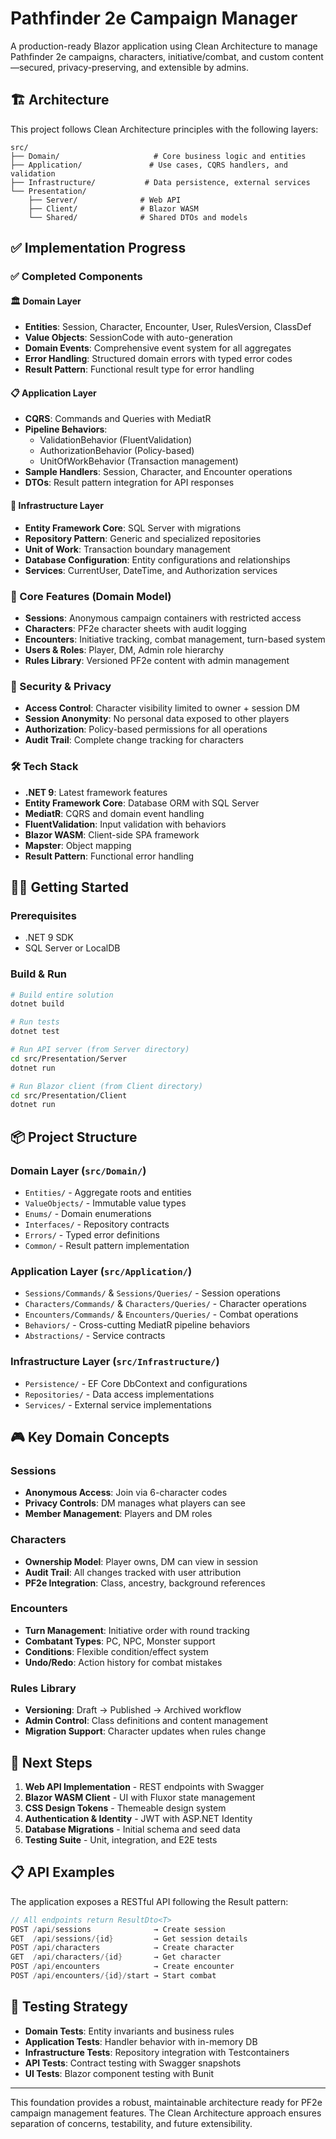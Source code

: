 # Pathfinder 2e Campaign Manager

A production-ready Blazor application using Clean Architecture to manage Pathfinder 2e campaigns, characters, initiative/combat, and custom content—secured, privacy-preserving, and extensible by admins.

## 🏗️ Architecture

This project follows Clean Architecture principles with the following layers:

```
src/
├── Domain/                     # Core business logic and entities
├── Application/               # Use cases, CQRS handlers, and validation
├── Infrastructure/           # Data persistence, external services
└── Presentation/
    ├── Server/              # Web API
    ├── Client/              # Blazor WASM
    └── Shared/              # Shared DTOs and models
```

## ✅ Implementation Progress

### ✅ Completed Components

#### 🏛️ Domain Layer
- **Entities**: Session, Character, Encounter, User, RulesVersion, ClassDef
- **Value Objects**: SessionCode with auto-generation
- **Domain Events**: Comprehensive event system for all aggregates
- **Error Handling**: Structured domain errors with typed error codes
- **Result Pattern**: Functional result type for error handling

#### 📋 Application Layer  
- **CQRS**: Commands and Queries with MediatR
- **Pipeline Behaviors**: 
  - ValidationBehavior (FluentValidation)
  - AuthorizationBehavior (Policy-based)
  - UnitOfWorkBehavior (Transaction management)
- **Sample Handlers**: Session, Character, and Encounter operations
- **DTOs**: Result pattern integration for API responses

#### 🔧 Infrastructure Layer
- **Entity Framework Core**: SQL Server with migrations
- **Repository Pattern**: Generic and specialized repositories
- **Unit of Work**: Transaction boundary management
- **Database Configuration**: Entity configurations and relationships
- **Services**: CurrentUser, DateTime, and Authorization services

### 🎯 Core Features (Domain Model)

- **Sessions**: Anonymous campaign containers with restricted access
- **Characters**: PF2e character sheets with audit logging
- **Encounters**: Initiative tracking, combat management, turn-based system
- **Users & Roles**: Player, DM, Admin role hierarchy
- **Rules Library**: Versioned PF2e content with admin management

### 🔐 Security & Privacy

- **Access Control**: Character visibility limited to owner + session DM
- **Session Anonymity**: No personal data exposed to other players
- **Authorization**: Policy-based permissions for all operations
- **Audit Trail**: Complete change tracking for characters

### 🛠️ Tech Stack

- **.NET 9**: Latest framework features
- **Entity Framework Core**: Database ORM with SQL Server
- **MediatR**: CQRS and domain event handling
- **FluentValidation**: Input validation with behaviors
- **Blazor WASM**: Client-side SPA framework
- **Mapster**: Object mapping
- **Result Pattern**: Functional error handling

## 🏃‍♂️ Getting Started

### Prerequisites
- .NET 9 SDK
- SQL Server or LocalDB

### Build & Run

```bash
# Build entire solution
dotnet build

# Run tests
dotnet test

# Run API server (from Server directory)
cd src/Presentation/Server
dotnet run

# Run Blazor client (from Client directory) 
cd src/Presentation/Client
dotnet run
```

## 📦 Project Structure

### Domain Layer (`src/Domain/`)
- `Entities/` - Aggregate roots and entities
- `ValueObjects/` - Immutable value types  
- `Enums/` - Domain enumerations
- `Interfaces/` - Repository contracts
- `Errors/` - Typed error definitions
- `Common/` - Result pattern implementation

### Application Layer (`src/Application/`)
- `Sessions/Commands/` & `Sessions/Queries/` - Session operations
- `Characters/Commands/` & `Characters/Queries/` - Character operations  
- `Encounters/Commands/` & `Encounters/Queries/` - Combat operations
- `Behaviors/` - Cross-cutting MediatR pipeline behaviors
- `Abstractions/` - Service contracts

### Infrastructure Layer (`src/Infrastructure/`)
- `Persistence/` - EF Core DbContext and configurations
- `Repositories/` - Data access implementations
- `Services/` - External service implementations

## 🎮 Key Domain Concepts

### Sessions
- **Anonymous Access**: Join via 6-character codes
- **Privacy Controls**: DM manages what players can see
- **Member Management**: Players and DM roles

### Characters  
- **Ownership Model**: Player owns, DM can view in session
- **Audit Trail**: All changes tracked with user attribution
- **PF2e Integration**: Class, ancestry, background references

### Encounters
- **Turn Management**: Initiative order with round tracking
- **Combatant Types**: PC, NPC, Monster support
- **Conditions**: Flexible condition/effect system
- **Undo/Redo**: Action history for combat mistakes

### Rules Library
- **Versioning**: Draft → Published → Archived workflow
- **Admin Control**: Class definitions and content management
- **Migration Support**: Character updates when rules change

## 🔄 Next Steps

1. **Web API Implementation** - REST endpoints with Swagger
2. **Blazor WASM Client** - UI with Fluxor state management  
3. **CSS Design Tokens** - Themeable design system
4. **Authentication & Identity** - JWT with ASP.NET Identity
5. **Database Migrations** - Initial schema and seed data
6. **Testing Suite** - Unit, integration, and E2E tests

## 📋 API Examples

The application exposes a RESTful API following the Result pattern:

```csharp
// All endpoints return ResultDto<T>
POST /api/sessions              → Create session
GET  /api/sessions/{id}         → Get session details  
POST /api/characters            → Create character
GET  /api/characters/{id}       → Get character
POST /api/encounters            → Create encounter
POST /api/encounters/{id}/start → Start combat
```

## 🧪 Testing Strategy

- **Domain Tests**: Entity invariants and business rules
- **Application Tests**: Handler behavior with in-memory DB
- **Infrastructure Tests**: Repository integration with Testcontainers
- **API Tests**: Contract testing with Swagger snapshots
- **UI Tests**: Blazor component testing with Bunit

---

This foundation provides a robust, maintainable architecture ready for PF2e campaign management features. The Clean Architecture approach ensures separation of concerns, testability, and future extensibility.